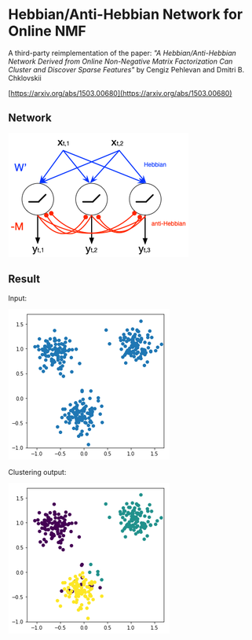 # Hebbian/Anti-Hebbian Network for Online NMF

A third-party reimplementation of the paper: *"A Hebbian/Anti-Hebbian Network Derived from Online Non-Negative Matrix Factorization Can Cluster and Discover Sparse Features"* by Cengiz Pehlevan and Dmitri B. Chklovskii

[https://arxiv.org/abs/1503.00680](https://arxiv.org/abs/1503.00680)


## Network

![network](./files/snmf_model.png)


## Result

Input:

![input](./files/input0.png)

Clustering output:

![result](./files/result0.png)




